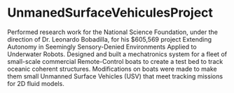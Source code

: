 # UnmanedSurfaceVehiculesProject
Performed research work for the National Science Foundation, under the direction of Dr. Leonardo Bobadilla, for his $605,569 project Extending Autonomy in Seemingly Sensory-Denied Environments Applied to Underwater Robots.       Designed and built a mechatronics system for a fleet of small-scale commercial Remote-Control boats to create a test bed to track oceanic coherent structures. Modifications on boats were made to make them small Unmanned Surface Vehicles (USV) that meet tracking missions for 2D fluid models. 

